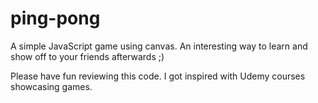 # ping-pong
A simple JavaScript game using canvas. An interesting way to learn and show off to your friends afterwards ;)

Please have fun reviewing this code. I got inspired with Udemy courses showcasing games.
